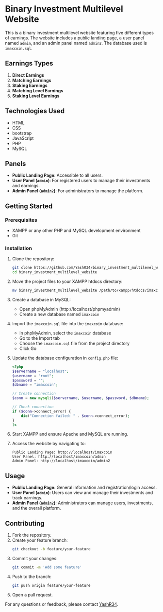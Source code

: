 # Binary Investment Multilevel Website

This is a binary investment multilevel website featuring five different types of earnings. The website includes a public landing page, a user panel named `admin`, and an admin panel named `admin2`. The database used is `imaxcoin.sql`.

## Earnings Types

1. **Direct Earnings**
2. **Matching Earnings**
3. **Staking Earnings**
4. **Matching Level Earnings**
5. **Staking Level Earnings**

## Technologies Used

- HTML
- CSS
- bootstrap
- JavaScript
- PHP
- MySQL

## Panels

- **Public Landing Page**: Accessible to all users.
- **User Panel (`admin`)**: For registered users to manage their investments and earnings.
- **Admin Panel (`admin2`)**: For administrators to manage the platform.

## Getting Started

### Prerequisites

- XAMPP or any other PHP and MySQL development environment
- Git

### Installation

1. Clone the repository:
    ```sh
    git clone https://github.com/YashR34/binary_investment_multilevel_website.git
    cd binary_investment_multilevel_website
    ```

2. Move the project files to your XAMPP htdocs directory:
    ```sh
    mv binary_investment_multilevel_website /path/to/xampp/htdocs/imaxcoin
    ```

3. Create a database in MySQL:
    - Open phpMyAdmin (http://localhost/phpmyadmin)
    - Create a new database named `imaxcoin`

4. Import the `imaxcoin.sql` file into the `imaxcoin` database:
    - In phpMyAdmin, select the `imaxcoin` database
    - Go to the Import tab
    - Choose the `imaxcoin.sql` file from the project directory
    - Click Go

5. Update the database configuration in `config.php` file:
    ```php
    <?php
    $servername = "localhost";
    $username = "root";
    $password = "";
    $dbname = "imaxcoin";

    // Create connection
    $conn = new mysqli($servername, $username, $password, $dbname);

    // Check connection
    if ($conn->connect_error) {
        die("Connection failed: " . $conn->connect_error);
    }
    ?>
    ```



7. Start XAMPP and ensure Apache and MySQL are running.

8. Access the website by navigating to:
    ```
    Public Landing Page: http://localhost/imaxcoin
    User Panel: http://localhost/imaxcoin/admin
    Admin Panel: http://localhost/imaxcoin/admin2
    ```

## Usage

- **Public Landing Page**: General information and registration/login access.
- **User Panel (`admin`)**: Users can view and manage their investments and track earnings.
- **Admin Panel (`admin2`)**: Administrators can manage users, investments, and the overall platform.

## Contributing

1. Fork the repository.
2. Create your feature branch:
    ```sh
    git checkout -b feature/your-feature
    ```
3. Commit your changes:
    ```sh
    git commit -m 'Add some feature'
    ```
4. Push to the branch:
    ```sh
    git push origin feature/your-feature
    ```
5. Open a pull request.



For any questions or feedback, please contact [YashR34](https://github.com/YashR34).
